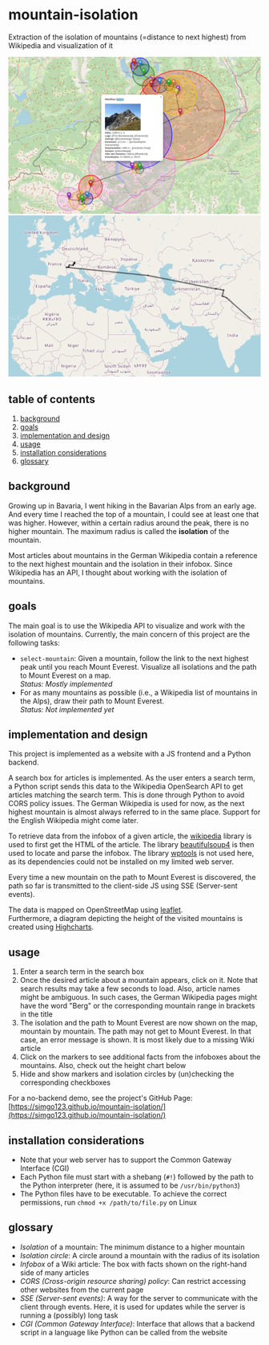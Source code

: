 # mountain-isolation
Extraction of the isolation of mountains (=distance to next highest) from Wikipedia and visualization of it

<img src="iso_circles_example.png" alt="Isolation circles on the map" title="Isolation circles on the map" width="700px">
<img src="everest_path_example.png" alt="Path to Mount Everest" title="Path to Mount Everest" width="700px">

## table of contents
1. [background](#background)
2. [goals](#goals)
3. [implementation and design](#implementation-and-design)
4. [usage](#usage)
5. [installation considerations](#installation-considerations)
6. [glossary](#glossary)

## background
Growing up in Bavaria, I went hiking in the Bavarian Alps from an early age.
And every time I reached the top of a mountain, I could see at least one that was higher.
However, within a certain radius around the peak, there is no higher mountain.
The maximum radius is called the **isolation** of the mountain.

Most articles about mountains in the German Wikipedia contain a reference to the next highest mountain and the isolation in their infobox.
Since Wikipedia has an API, I thought about working with the isolation of mountains.

## goals
The main goal is to use the Wikipedia API to visualize and work with the isolation of mountains.
Currently, the main concern of this project are the following tasks:
- `select-mountain`: Given a mountain, follow the link to the next highest peak until you reach Mount Everest. Visualize all isolations and the path to Mount Everest on a map.\
*Status: Mostly implemented*
- For as many mountains as possible (i.e., a Wikipedia list of mountains in the Alps), draw their path to Mount Everest.\
*Status: Not implemented yet*

## implementation and design
This project is implemented as a website with a JS frontend and a Python backend.

A search box for articles is implemented.
As the user enters a search term, a Python script sends this data to the Wikipedia OpenSearch API to get articles matching the search term.
This is done through Python to avoid CORS policy issues.
The German Wikipedia is used for now, as the next highest mountain is almost always referred to in the same place.
Support for the English Wikipedia might come later.

To retrieve data from the infobox of a given article, the [wikipedia](https://pypi.org/project/wikipedia/) library is used to first get the HTML of the article. The library [beautifulsoup4](https://pypi.org/project/beautifulsoup4/) is then used to locate and parse the infobox. The library [wptools](https://pypi.org/project/wptools/) is not used here, as its dependencies could not be installed on my limited web server.

Every time a new mountain on the path to Mount Everest is discovered, the path so far is transmitted to the client-side JS using SSE (Server-sent events).

The data is mapped on OpenStreetMap using [leaflet](https://leafletjs.com/).\
Furthermore, a diagram depicting the height of the visited mountains is created using [Highcharts](https://www.highcharts.com/).

## usage
1. Enter a search term in the search box
2. Once the desired article about a mountain appears, click on it. Note that search results may take a few seconds to load. Also, article names might be ambiguous. In such cases, the German Wikipedia pages might have the word "Berg" or the corresponding mountain range in brackets in the title
3. The isolation and the path to Mount Everest are now shown on the map, mountain by mountain. The path may not get to Mount Everest. In that case, an error message is shown. It is most likely due to a missing Wiki article
4. Click on the markers to see additional facts from the infoboxes about the mountains. Also, check out the height chart below
5. Hide and show markers and isolation circles by (un)checking the corresponding checkboxes

For a no-backend demo, see the project's GitHub Page: [https://simgo123.github.io/mountain-isolation/](https://simgo123.github.io/mountain-isolation/)

## installation considerations
- Note that your web server has to support the Common Gateway Interface (CGI)
- Each Python file must start with a shebang (`#!`) followed by the path to the Python interpreter (here, it is assumed to be `/usr/bin/python3`)
- The Python files have to be executable. To achieve the correct permissions, run `chmod +x /path/to/file.py` on Linux

## glossary
- *Isolation* of a mountain: The minimum distance to a higher mountain
- *Isolation circle*: A circle around a mountain with the radius of its isolation
- *Infobox* of a Wiki article: The box with facts shown on the right-hand side of many articles
- *CORS (Cross-origin resource sharing) policy*: Can restrict accessing other websites from the current page
- *SSE (Server-sent events)*: A way for the server to communicate with the client through events. Here, it is used for updates while the server is running a (possibly) long task
- *CGI (Common Gateway Interface)*: Interface that allows that a backend script in a language like Python can be called from the website
